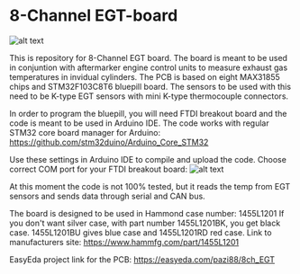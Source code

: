 # 8-Channel EGT-board
![alt text](https://pazi88.kuvat.fi/kuvat/Projektikuvat/Random%20projektit/8xEGT/20200301_214702.jpg?img=smaller)

This is repository for 8-Channel EGT board. The board is meant to be used in conjuntion with aftermarker engine control units to 
measure exhaust gas temperatures in invidual cylinders. The PCB is based on eight MAX31855 chips and STM32F103C8T6 bluepill board.
The sensors to be used with this need to be K-type EGT sensors with mini K-type thermocouple connectors.

In order to program the bluepill, you will need FTDI breakout board and the code is meant to be used in Arduino IDE. The code works
with regular STM32 core board manager for Arduino: https://github.com/stm32duino/Arduino_Core_STM32

Use these settings in Arduino IDE to compile and upload the code. Choose correct COM port for your FTDI breakout board:
![alt text](https://raw.githubusercontent.com/pazi88/8Ch-EGT/master/Arduino%20IDE%20settings.png)

At this moment the code is not 100% tested, but it reads the temp from EGT sensors and sends data through serial and CAN bus.

The board is designed to be used in Hammond case number: 1455L1201 If you don't want silver case, with part number 1455L1201BK, you
get black case. 1455L1201BU gives blue case and 1455L1201RD red case. Link to manufacturers site: https://www.hammfg.com/part/1455L1201

EasyEda project link for the PCB: https://easyeda.com/pazi88/8ch_EGT
